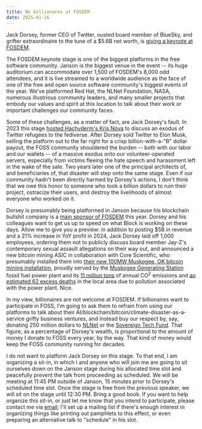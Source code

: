 ```yaml
---
title: No billionares at FOSDEM
date: 2025-01-16
---
```


Jack Dorsey, former CEO of Twitter, ousted board member of BlueSky, and grifter
extraordinaire to the tune of a $5.6B net worth, is [giving a keynote at
FOSDEM][0].

[0]: https://fosdem.org/2025/schedule/event/fosdem-2025-4507-infusing-open-source-culture-into-company-dna-a-conversation-with-jack-dorsey-and-manik-surtani-block-s-head-of-open-source/

The FOSDEM keynote stage is one of the biggest platforms in the free software
community. Janson is the biggest venue in the event -- its huge auditorium
can accommodate over 1,500 of FOSDEM's 8,000 odd attendees, and it is live
streamed to a worldwide audience as the face of one of the free and open source
software community's biggest events of the year. We've platformed Red Hat, the
NLNet Foundation, NASA, numerous illustrious community leaders, and many smaller
projects that embody our values and spirit at this location to talk about their
work or important challenges our community faces.

Some of these challenges, as a matter of fact, are Jack Dorsey's fault. In 2023
this stage [hosted Hachyderm's Kris Nóva][1] to discuss an exodus of Twitter
refugees to the fediverse. After Dorsey sold Twitter to Elon Musk, selling the
platform out to the far right for a crisp billion-with-a-"B" dollar payout, the
FOSS community shouldered the burden -- both with our labor and our wallets --
of a massive exodus onto our volunteer-operated servers, especially from victims
fleeing the hate speech and harassment left in the wake of the sale. Two years
later one of the principal architects of, and beneficiaries of, that disaster
will step onto the same stage. Even if our community hadn't been directly harmed
by Dorsey's actions, I don't think that we owe this honor to someone who took a
billion dollars to ruin their project, ostracize their users, and destroy the
livelihoods of almost everyone who worked on it.

[1]: https://archive.fosdem.org/2023/schedule/event/hachyderm/
[2]: https://nlnet.nl/
[3]: https://www.sovereign.tech/

Dorsey is presumably being platformed in Janson because his blockchain bullshit
company is a [main sponsor of FOSDEM][sponsors] this year. Dorsey and his
colleagues want to get us up to speed on what Block is working on these days.
Allow me to give you a preview: in addition to posting $5B in revenue and a 21%
increase in YoY profit in 2024, Jack Dorsey laid off 1,000 employees, ordering
them not to publicly discuss board member Jay-Z's contemporary sexual assault
allegations on their way out, and announced a new bitcoin mining ASIC in
collaboration with Core Scientific, who presumably installed them into [their
new 100MW Muskogee, OK bitcoin mining installation][4], proudly served by the
[Muskogee Generating Station][5] fossil fuel power plant and its [11 million
tons][7] of annual CO<sup>2</sup> emissions and [an estimated 62 excess
deaths][6] in the local area due to pollution associated with the power plant.
Nice.

[sponsors]: https://fosdem.org/2025/about/sponsors/

[4]: https://investors.corescientific.com/news-events/press-releases/detail/99/core-scientific-and-port-muskogee-break-ground-on-100-mw-hpc-data-center
[5]: https://www.gem.wiki/Muskogee_Generating_Station
[6]: https://www.gem.wiki/Muskogee_Generating_Station#Death_and_disease_attributable_to_fine_particle_pollution_from_Muskogee_Generating_Station
[7]: https://www.gem.wiki/Muskogee_Generating_Station#Emissions_Data

In my view, billionaires are not welcome at FOSDEM. If billionaires want to
participate in FOSS, I'm going to ask them to refrain from using our platforms
to talk about their AI/blockchain/bitcoin/climate-disaster-as-a-service grifty
business ventures, and instead buy our respect by, say, donating 250 million
dollars to [NLNet][2] or the [Sovereign Tech Fund][3]. That figure, as a
percentage of Dorsey's wealth, is proportional to the amount of money I donate
to FOSS every year, by the way. That kind of money would keep the FOSS community
running for decades.

I do not want to platform Jack Dorsey on this stage. To that end, I am
organizing a sit-in, in which I and anyone who will join me are going to sit
ourselves down on the Janson stage during his allocated time slot and peacefully
prevent the talk from proceeding as scheduled. We will be meeting at 11:45 PM
outside of Janson, 15 minutes prior to Dorsey's scheduled time slot. Once the
stage is free from the previous speaker, we will sit on the stage until 12:30
PM. Bring a good book. If you want to help organize this sit-in, or just let me
know that you intend to participate, please contact me via
[email](mailto:sir@cmpwn.com); I'll set up a mailing list if there's enough
interest in organizing things like printing out pamphlets to this effect, or
even preparing an alternative talk to "schedule" in his slot.
